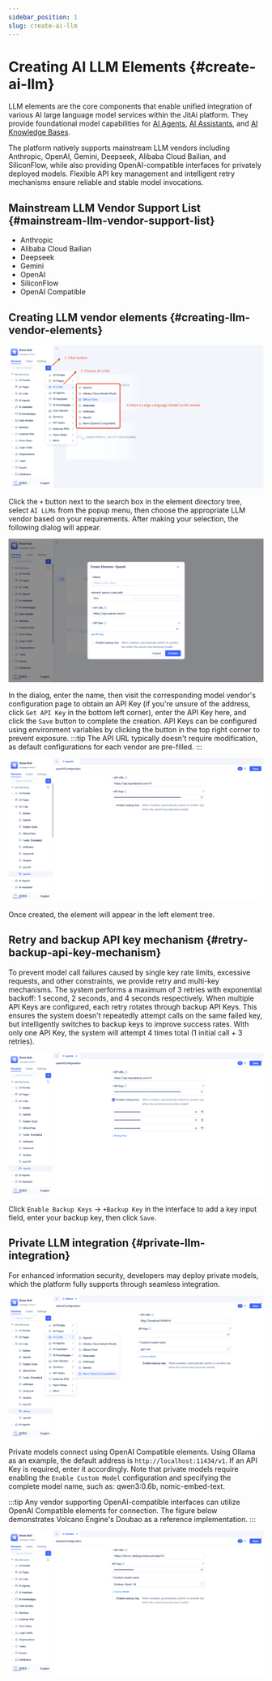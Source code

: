 ```yaml
---
sidebar_position: 1
slug: create-ai-llm
---
```


# Creating AI LLM Elements {#create-ai-llm}
LLM elements are the core components that enable unified integration of various AI large language model services within the JitAi platform. They provide foundational model capabilities for [AI Agents](../ai-agent/create-ai-agent), [AI Assistants](../ai-assistant/create-ai-assistant), and [AI Knowledge Bases](../knowledge-base/create-knowledge-elements).

The platform natively supports mainstream LLM vendors including Anthropic, OpenAI, Gemini, Deepseek, Alibaba Cloud Bailian, and SiliconFlow, while also providing OpenAI-compatible interfaces for privately deployed models. Flexible API key management and intelligent retry mechanisms ensure reliable and stable model invocations.

## Mainstream LLM Vendor Support List {#mainstream-llm-vendor-support-list}
*   Anthropic
*   Alibaba Cloud Bailian
*   Deepseek
*   Gemini
*   OpenAI
*   SiliconFlow
*   OpenAI Compatible

## Creating LLM vendor elements {#creating-llm-vendor-elements}
![LLM Vendor Creation](./img/1/large-model-creation.png)

Click the `+` button next to the search box in the element directory tree, select `AI LLMs` from the popup menu, then choose the appropriate LLM vendor based on your requirements. After making your selection, the following dialog will appear.

![LLM Creation Dialog](./img/1/large-model-create-popup.png)

In the dialog, enter the name, then visit the corresponding model vendor's configuration page to obtain an API Key (if you're unsure of the address, click `Get API Key` in the bottom left corner), enter the API Key here, and click the `Save` button to complete the creation.
API Keys can be configured using environment variables by clicking the button in the top right corner to prevent exposure.
:::tip
The API URL typically doesn't require modification, as default configurations for each vendor are pre-filled.
:::

![Element Tree Display](./img/1/element-tree-display.png)

Once created, the element will appear in the left element tree.

## Retry and backup API key mechanism {#retry-backup-api-key-mechanism}
To prevent model call failures caused by single key rate limits, excessive requests, and other constraints, we provide retry and multi-key mechanisms. The system performs a maximum of 3 retries with exponential backoff: 1 second, 2 seconds, and 4 seconds respectively. When multiple API Keys are configured, each retry rotates through backup API Keys. This ensures the system doesn't repeatedly attempt calls on the same failed key, but intelligently switches to backup keys to improve success rates. With only one API Key, the system will attempt 4 times total (1 initial call + 3 retries).

![Multiple Keys](./img/1/multi-keys.png)

Click `Enable Backup Keys` → `+Backup Key` in the interface to add a key input field, enter your backup key, then click `Save`.

## Private LLM integration {#private-llm-integration}
For enhanced information security, developers may deploy private models, which the platform fully supports through seamless integration.

![Private Model](./img/1/private-model.png)

Private models connect using OpenAI Compatible elements. Using Ollama as an example, the default address is `http://localhost:11434/v1`. If an API Key is required, enter it accordingly. Note that private models require enabling the `Enable Custom Model` configuration and specifying the complete model name, such as: qwen3:0.6b, nomic-embed-text.

:::tip
Any vendor supporting OpenAI-compatible interfaces can utilize OpenAI Compatible elements for connection. The figure below demonstrates Volcano Engine's Doubao as a reference implementation.
:::

![Doubao Compatibility](./img/1/doubao-compatibility.png)

